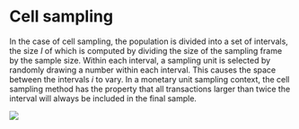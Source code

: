 Cell sampling
==========================

In the case of cell sampling, the population is divided into a set of intervals, the size <i>I</i> of which is computed by dividing the size of the sampling frame by the sample size. Within each interval, a sampling unit is selected by randomly drawing a number within each interval. This causes the space between the intervals <i>i</i> to vary. In a monetary unit sampling context, the cell sampling method has the property that all transactions larger than twice the interval will always be included in the final sample.

<img src="/img/cellSampling.png" />